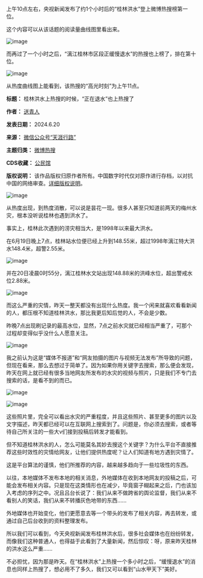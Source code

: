 上午10点左右，央视新闻发布了约1个小时后的“桂林洪水”登上微博热搜榜第一位。


这个内容可以从该话题的阅读量曲线图里看出来。


![image](https://chinadigitaltimes.net/chinese/files/2024/06/post-709106-667414fe84fcb.png)


而再过了一个小时之后，“漓江桂林市区段正缓慢退水”的热搜也上榜了，排在第十位。


![image](https://chinadigitaltimes.net/chinese/files/2024/06/post-709106-667414fe8ff4d.png)


从热度曲线图上能看到，该热搜的“高光时刻”为上午11点。




**标题：** 桂林洪水上热搜的时候，“正在退水”也上热搜了  

**作者：** [送青人](https://chinadigitaltimes.net/space/天涯行路)  

**发表日期：** 2024.6.20  

**来源：** [微信公众号“天涯行路”](https://web.archive.org/web/https://mp.weixin.qq.com/s/4OflxdkxXf_b8Rej1f8aWA)  

**主题归类：** [微博热搜](https://chinadigitaltimes.net/space/微博热搜)  

**CDS收藏：** [公民馆](https://chinadigitaltimes.net/space/%E5%85%AC%E6%B0%91%E9%A6%86)  

**版权说明：** 该作品版权归原作者所有。中国数字时代仅对原作进行存档，以对抗中国的网络审查。[详细版权说明](https://chinadigitaltimes.net/chinese/copyright)。


![image](https://chinadigitaltimes.net/chinese/files/2024/06/post-709106-667414fe9a1de.png)


从热度出现，到热度消散，可以说是昙花一现。很多人甚至只知道前两天的梅州水灾，根本没听说桂林也遇到洪水了。


事实上，桂林此次遇到的涝灾相当大，是1998年以来最大洪水。


在6月19日晚上7点，桂林站水位便已经上升到148.55米，超过1998年漓江特大洪水148.4米，超警2.55米。


![image](https://chinadigitaltimes.net/chinese/files/2024/06/post-709106-667414fea6057.png)


并在20日凌晨0时55分，漓江桂林水文站出现148.88米的洪峰水位，超出警戒水位2.88米。


![image](https://chinadigitaltimes.net/chinese/files/2024/06/post-709106-667414feafca0.png)


而这么严重的灾情，昨天一整天都没有出现什么热度。我一个闲来就喜欢看看新闻的人，都压根不知道桂林洪水，那比我更后知后觉的人，不会是少数。


昨晚7点出现刷记录的最高水位，显然，7点之前水灾就已经相当严重了，可那个过程却变得似乎没什么人愿意关注。


![image](https://chinadigitaltimes.net/chinese/files/2024/06/post-709106-667414feba8b4.png)


我之前认为这是“媒体不报道”和“网友拍摄的图片与视频无法发布”所导致的问题，但现在看来，那么去想过于简单了。因为如果你用关键字去搜索，那么便会发现，昨天在网上就已经有很多当地网友所发布的水灾的视频与照片，只是我们不专门去搜索的话，是看不到的而已。


![image](https://chinadigitaltimes.net/chinese/files/2024/06/post-709106-667414fed1e5c.png)


![image](https://chinadigitaltimes.net/chinese/files/2024/06/post-709106-667414fedaae0.)


这些照片里，完全可以看出水灾的严重程度，并且这些照片、甚至更多的图片以及文字描述，昨天都已经可以在互联网上搜索到了。问题是，你必须去搜索，或者等待自己所关注的一些大v们接到投稿后转发才能看到。


但不知道桂林洪水的人，怎么可能莫名其妙去搜这个关键字？为什么平台不直接推荐这些时效性的灾情给网友，让他们提供热度呢？让人们知道有地方遇到灾情了。


这是平台算法的谨慎，他们所推荐的内容，越来越多趋向于一些垃圾性的东西。


以往，本地媒体不发布本地的相关消息，外地媒体在收到本地网友的投稿之后，可能会发布相关内容。只是现在这类情形也在减少，毕竟窗子糊起来之后，门也该加入考虑的序列之中。况且吕台长说了：我们从来不做跨省的舆论监督，我们从来不看别人的笑话，我们从来不转播灰色地带的东西……


外地媒体也开始变化，他们更愿意去等一个带头的发布了相关内容，再去转发，或通过自己后台收到的资料整理发布。


所以我们可以看到，今天央视新闻发布桂林洪水后，很多社会媒体也在纷纷转发，而像我们这种普通人，也得益于此看到了大量新闻，然后惊叹：呀，原来昨天桂林的洪水这么严重……


不必担忧，因为那是昨天。在“桂林洪水”上热搜一个多小时之后，“缓慢退水”的消息也同样上热搜了，想必用不了多久，我们又可以看到“山水甲天下”美好。


